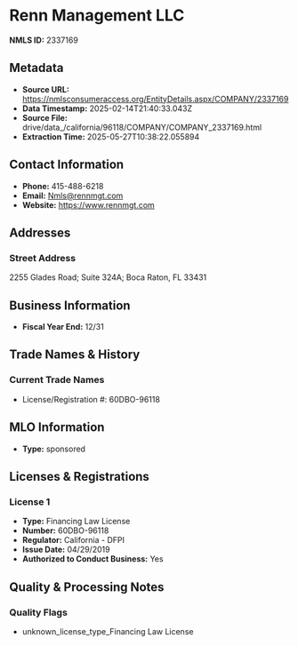 # Renn Management LLC

**NMLS ID:** 2337169

## Metadata
- **Source URL:** https://nmlsconsumeraccess.org/EntityDetails.aspx/COMPANY/2337169
- **Data Timestamp:** 2025-02-14T21:40:33.043Z
- **Source File:** drive/data_/california/96118/COMPANY/COMPANY_2337169.html
- **Extraction Time:** 2025-05-27T10:38:22.055894

## Contact Information
- **Phone:** 415-488-6218
- **Email:** Nmls@rennmgt.com
- **Website:** https://www.rennmgt.com

## Addresses
### Street Address
2255 Glades Road; Suite 324A; Boca Raton, FL 33431

## Business Information
- **Fiscal Year End:** 12/31

## Trade Names & History
### Current Trade Names
- License/Registration #: 60DBO-96118

## MLO Information
- **Type:** sponsored

## Licenses & Registrations

### License 1
- **Type:** Financing Law License
- **Number:** 60DBO-96118
- **Regulator:** California - DFPI
- **Issue Date:** 04/29/2019
- **Authorized to Conduct Business:** Yes

## Quality & Processing Notes
### Quality Flags
- unknown_license_type_Financing Law License

